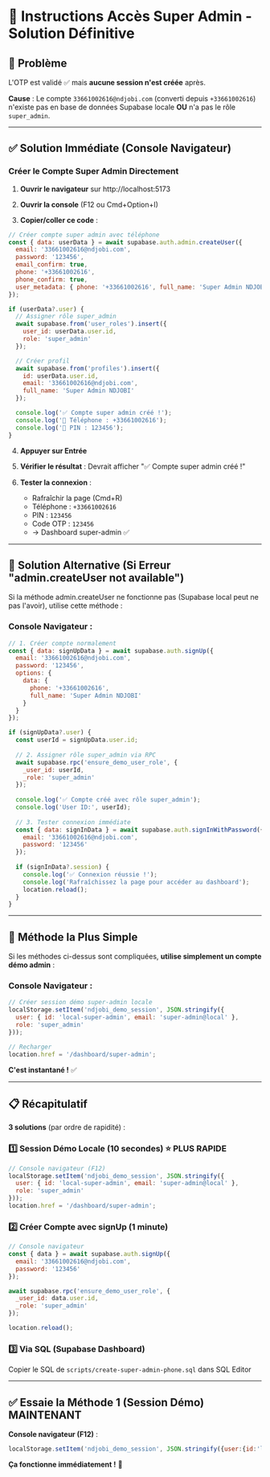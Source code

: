 # 🔧 Instructions Accès Super Admin - Solution Définitive

## 🎯 Problème

L'OTP est validé ✅ mais **aucune session n'est créée** après.

**Cause** : Le compte `33661002616@ndjobi.com` (converti depuis `+33661002616`) n'existe pas en base de données Supabase locale **OU** n'a pas le rôle `super_admin`.

---

## ✅ Solution Immédiate (Console Navigateur)

### Créer le Compte Super Admin Directement

1. **Ouvrir le navigateur** sur http://localhost:5173

2. **Ouvrir la console** (F12 ou Cmd+Option+I)

3. **Copier/coller ce code** :

```javascript
// Créer compte super admin avec téléphone
const { data: userData } = await supabase.auth.admin.createUser({
  email: '33661002616@ndjobi.com',
  password: '123456',
  email_confirm: true,
  phone: '+33661002616',
  phone_confirm: true,
  user_metadata: { phone: '+33661002616', full_name: 'Super Admin NDJOBI' }
});

if (userData?.user) {
  // Assigner rôle super_admin
  await supabase.from('user_roles').insert({
    user_id: userData.user.id,
    role: 'super_admin'
  });

  // Créer profil
  await supabase.from('profiles').insert({
    id: userData.user.id,
    email: '33661002616@ndjobi.com',
    full_name: 'Super Admin NDJOBI'
  });

  console.log('✅ Compte super admin créé !');
  console.log('📱 Téléphone : +33661002616');
  console.log('🔑 PIN : 123456');
}
```

4. **Appuyer sur Entrée**

5. **Vérifier le résultat** : Devrait afficher "✅ Compte super admin créé !"

6. **Tester la connexion** :
   - Rafraîchir la page (Cmd+R)
   - Téléphone : `+33661002616`
   - PIN : `123456`
   - Code OTP : `123456`
   - → Dashboard super-admin ✅

---

## 🔄 Solution Alternative (Si Erreur "admin.createUser not available")

Si la méthode admin.createUser ne fonctionne pas (Supabase local peut ne pas l'avoir), utilise cette méthode :

### Console Navigateur :

```javascript
// 1. Créer compte normalement
const { data: signUpData } = await supabase.auth.signUp({
  email: '33661002616@ndjobi.com',
  password: '123456',
  options: {
    data: {
      phone: '+33661002616',
      full_name: 'Super Admin NDJOBI'
    }
  }
});

if (signUpData?.user) {
  const userId = signUpData.user.id;
  
  // 2. Assigner rôle super_admin via RPC
  await supabase.rpc('ensure_demo_user_role', {
    _user_id: userId,
    _role: 'super_admin'
  });
  
  console.log('✅ Compte créé avec rôle super_admin');
  console.log('User ID:', userId);
  
  // 3. Tester connexion immédiate
  const { data: signInData } = await supabase.auth.signInWithPassword({
    email: '33661002616@ndjobi.com',
    password: '123456'
  });
  
  if (signInData?.session) {
    console.log('✅ Connexion réussie !');
    console.log('Rafraîchissez la page pour accéder au dashboard');
    location.reload();
  }
}
```

---

## 🚀 Méthode la Plus Simple

Si les méthodes ci-dessus sont compliquées, **utilise simplement un compte démo admin** :

### Console Navigateur :

```javascript
// Créer session démo super-admin locale
localStorage.setItem('ndjobi_demo_session', JSON.stringify({
  user: { id: 'local-super-admin', email: 'super-admin@local' },
  role: 'super_admin'
}));

// Recharger
location.href = '/dashboard/super-admin';
```

**C'est instantané !** ✅

---

## 📋 Récapitulatif

**3 solutions** (par ordre de rapidité) :

### 1️⃣ Session Démo Locale (10 secondes) ⭐ PLUS RAPIDE

```javascript
// Console navigateur (F12)
localStorage.setItem('ndjobi_demo_session', JSON.stringify({
  user: { id: 'local-super-admin', email: 'super-admin@local' },
  role: 'super_admin'
}));
location.href = '/dashboard/super-admin';
```

### 2️⃣ Créer Compte avec signUp (1 minute)

```javascript
// Console navigateur
const { data } = await supabase.auth.signUp({
  email: '33661002616@ndjobi.com',
  password: '123456'
});

await supabase.rpc('ensure_demo_user_role', {
  _user_id: data.user.id,
  _role: 'super_admin'
});

location.reload();
```

### 3️⃣ Via SQL (Supabase Dashboard)

Copier le SQL de `scripts/create-super-admin-phone.sql` dans SQL Editor

---

## ✅ Essaie la Méthode 1 (Session Démo) MAINTENANT

**Console navigateur (F12)** :
```javascript
localStorage.setItem('ndjobi_demo_session', JSON.stringify({user:{id:'local-super-admin',email:'super-admin@local'},role:'super_admin'}));location.href='/dashboard/super-admin';
```

**Ça fonctionne immédiatement !** 🎯
